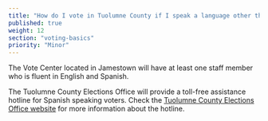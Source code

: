 ```yaml
---
title: "How do I vote in Tuolumne County if I speak a language other than English?"
published: true
weight: 12
section: "voting-basics"
priority: "Minor"
---
```


The Vote Center located in Jamestown will have at least one staff member who is fluent in
English and Spanish. 

The Tuolumne County Elections Office will provide a toll-free assistance hotline for Spanish speaking voters. Check the [Tuolumne County Elections Office website](https://www.tuolumnecounty.ca.gov/194/Election-Information) for more information about the hotline.